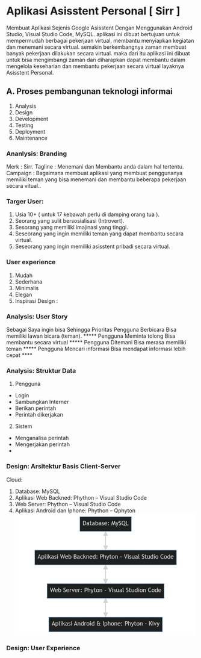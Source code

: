 # Aplikasi Asisstent Personal [ Sirr ]
Membuat Aplikasi Sejenis Google Asisstent Dengan Menggunakan Android Studio, Visual Studio Code, MySQL.
aplikasi ini dibuat bertujuan untuk mempermudah berbagai pekerjaan virtual, membantu menyiapkan kegiatan dan menemani secara virtual. semakin berkembangnya zaman membuat banyak pekerjaan dilakukan secara virtual. maka dari itu aplikasi ini dibuat untuk bisa mengimbangi zaman dan diharapkan dapat membantu dalam mengelola keseharian dan membantu pekerjaan secara virtual layaknya Asisstent Personal.

## A.	Proses pembangunan teknologi informai 
1.	Analysis
2.	Design
3.	Development
4.	Testing
5.	Deployment
6.	Maintenance

### Ananlysis: Branding
Merk : Sirr.
Tagline : Menemani dan Membantu anda dalam hal tertentu.
Campaign : Bagaimana membuat aplikasi yang membuat penggunanya memiliki teman yang bisa menemani dan membantu beberapa pekerjaan secara vitual..

### Targer User:
1.	Usia 10+ ( untuk 17 kebawah perlu di damping orang tua ).
2.	Seorang yang sulit bersosialisasi (Introvert).
3.	Sesorang yang memiliki imajinasi yang tinggi.
4.	Seseorang yang ingin memiliki teman yang dapat membantu secara virtual.
5.	Seseorang yang ingin memiliki asisstent pribadi secara virtual.

### User experience 
1.	Mudah
2.	Sederhana
3.	Minimalis
4.	Elegan
5.	Inspirasi Design :




### Analysis: User Story
Sebagai	Saya ingin bisa	Sehingga	Prioritas
Pengguna	Berbicara 	Bisa memiliki lawan bicara (teman).	*****
Pengguna	Meminta tolong	Bisa membantu secara virtual	*****
Pengguna	Ditemani 	Bisa merasa memiliki teman	*****
Pengguna	Mencari informasi 	Bisa mendapat informasi lebih cepat	****

### Analysis: Struktur Data
1.	Pengguna
-	Login
-	Sambungkan Interner
-	Berikan perintah
-	Perintah dikerjakan

2.	Sistem
-	Menganalisa perintah
-	Mengerjakan perintah
-	
### Design: Arsitektur Basis Client-Server
Cloud:
1.	Database: MySQL
2.	Aplikasi Web Backned: Phython – Visual Studio Code
3.	Web Server: Phython – Visual Studio Code
4.	Aplikasi Android dan Iphone: Phython – Qphyton
![alt text](https://github.com/Xion-Enfys/achmad-rdhs/blob/main/Design%20-%20Arsitektur%20Basis%20Client%20Server.png?raw=true)

### Design: User Experience
